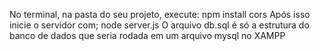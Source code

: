 No terminal, na pasta do seu projeto, execute: npm install cors
Após isso inicie o servidor com; node server.js
O arquivo db.sql é só a estrutura do banco de dados que seria rodada em um  arquivo mysql no XAMPP
